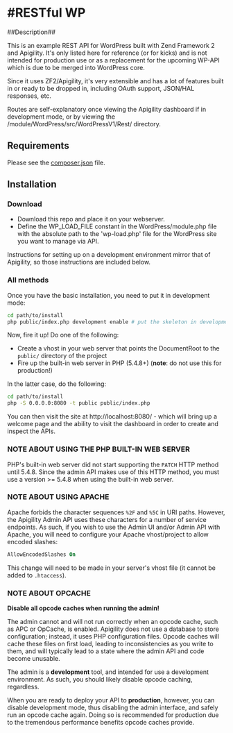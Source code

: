 #RESTful WP
==============================

##Description##

This is an example REST API for WordPress built with Zend Framework 2 and Apigility. It's only listed here for reference (or for kicks) and is not intended for production use or as a replacement for the upcoming WP-API which is due to be merged into WordPress core.

Since it uses ZF2/Apigility, it's very extensible and has a lot of features built in or ready to be dropped in, including OAuth support, JSON/HAL responses, etc.

Routes are self-explanatory once viewing the Apigility dashboard if in development mode, or by viewing the /module/WordPress/src/WordPressV1/Rest/ directory.


Requirements
------------

Please see the [composer.json](composer.json) file.

Installation
------------

### Download

* Download this repo and place it on your webserver.
* Define the WP_LOAD_FILE constant in the WordPress/module.php file with the absolute path to the 'wp-load.php' file for the WordPress site you want to manage via API.

Instructions for setting up on a development environment mirror that of Apigility, so those instructions are included below.


### All methods

Once you have the basic installation, you need to put it in development mode:

```bash
cd path/to/install
php public/index.php development enable # put the skeleton in development mode
```

Now, fire it up! Do one of the following:

- Create a vhost in your web server that points the DocumentRoot to the
  `public/` directory of the project
- Fire up the built-in web server in PHP (5.4.8+) (**note**: do not use this for
  production!)

In the latter case, do the following:

```bash
cd path/to/install
php -S 0.0.0.0:8080 -t public public/index.php
```

You can then visit the site at http://localhost:8080/ - which will bring up a
welcome page and the ability to visit the dashboard in order to create and
inspect the APIs.

### NOTE ABOUT USING THE PHP BUILT-IN WEB SERVER

PHP's built-in web server did not start supporting the `PATCH` HTTP method until
5.4.8. Since the admin API makes use of this HTTP method, you must use a version
&gt;= 5.4.8 when using the built-in web server.

### NOTE ABOUT USING APACHE

Apache forbids the character sequences `%2F` and `%5C` in URI paths. However, the Apigility Admin
API uses these characters for a number of service endpoints. As such, if you wish to use the
Admin UI and/or Admin API with Apache, you will need to configure your Apache vhost/project to
allow encoded slashes:

```apache
AllowEncodedSlashes On
```

This change will need to be made in your server's vhost file (it cannot be added to `.htaccess`).

### NOTE ABOUT OPCACHE

**Disable all opcode caches when running the admin!**

The admin cannot and will not run correctly when an opcode cache, such as APC or
OpCache, is enabled. Apigility does not use a database to store configuration;
instead, it uses PHP configuration files. Opcode caches will cache these files
on first load, leading to inconsistencies as you write to them, and will
typically lead to a state where the admin API and code become unusable.

The admin is a **development** tool, and intended for use a development
environment. As such, you should likely disable opcode caching, regardless.

When you are ready to deploy your API to **production**, however, you can
disable development mode, thus disabling the admin interface, and safely run an
opcode cache again. Doing so is recommended for production due to the tremendous
performance benefits opcode caches provide.

